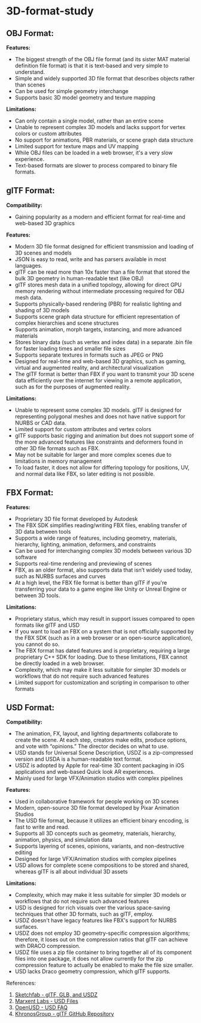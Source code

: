 # 3D-format-study

## OBJ Format:
**Features:**
- The biggest strength of the OBJ file format (and its sister MAT material definition file format) is that it is text-based and very simple to understand.
- Simple and widely supported 3D file format that describes objects rather than scenes
- Can be used for simple geometry interchange
- Supports basic 3D model geometry and texture mapping

**Limitations:**
- Can only contain a single model, rather than an entire scene
- Unable to represent complex 3D models and lacks support for vertex colors or custom attributes
- No support for animations, PBR materials, or scene graph data structure
- Limited support for texture maps and UV mapping
- While OBJ files can be loaded in a web browser, it's a very slow experience. 
- Text-based formats are slower to process compared to binary file formats.

## glTF Format:
**Compatibility:**
- Gaining popularity as a modern and efficient format for real-time and web-based 3D graphics

**Features:**
- Modern 3D file format designed for efficient transmission and loading of 3D scenes and models
- JSON is easy to read, write and has parsers available in most languages.
- glTF can be read more than 10x faster than a file format that stored the bulk 3D geometry in human-readable text (like OBJ)
- glTF stores mesh data in a unified topology, allowing for direct GPU memory rendering without intermediate processing required for OBJ mesh data.
- Supports physically-based rendering (PBR) for realistic lighting and shading of 3D models
- Supports scene graph data structure for efficient representation of complex hierarchies and scene structures
- Supports animation, morph targets, instancing, and more advanced materials
- Stores binary data (such as vertex and index data) in a separate .bin file for faster loading times and smaller file sizes 
- Supports separate textures in formats such as JPEG or PNG
- Designed for real-time and web-based 3D graphics, such as gaming, virtual and augmented reality, and architectural visualization
- The glTF format is better than FBX if you want to transmit your 3D scene data efficiently over the internet for viewing in a remote application, such as for the purposes of augmented reality.

**Limitations:**
- Unable to represent some complex 3D models. glTF is designed for representing polygonal meshes and does not have native support for NURBS or CAD data.
- Limited support for custom attributes and vertex colors
- glTF supports basic rigging and animation but does not support some of the more advanced features like constraints and deformers found in other 3D file formats such as FBX.
- May not be suitable for larger and more complex scenes due to limitations in memory management
- To load faster, it does not allow for differing topology for positions, UV, and normal data like FBX, so later editing is not possible.

## FBX Format:
**Features:**
- Proprietary 3D file format developed by Autodesk
- The FBX SDK simplifies reading/writing FBX files, enabling transfer of 3D data between tools
- Supports a wide range of features, including geometry, materials, hierarchy, lighting, animation, deformers, and constraints
- Can be used for interchanging complex 3D models between various 3D software
- Supports real-time rendering and previewing of scenes
- FBX, as an older format, also supports data that isn’t widely used today, such as NURBS surfaces and curves
- At a high level, the FBX file format is better than glTF if you're transferring your data to a game engine like Unity or Unreal Engine or between 3D tools.

**Limitations:**
- Proprietary status, which may result in support issues compared to open formats like glTF and USD
- If you want to load an FBX on a system that is not officially supported by the FBX SDK (such as in a web browser or an open-source application), you cannot do so.
- The FBX format has dated features and is proprietary, requiring a large proprietary C++ SDK for loading. Due to these limitations, FBX cannot be directly loaded in a web browser.
- Complexity, which may make it less suitable for simpler 3D models or workflows that do not require such advanced features
- Limited support for customization and scripting in comparison to other formats

## USD Format:
**Compatibility:**
- The animation, FX, layout, and lighting departments collaborate to create the scene. At each step, creators make edits, produce options, and vote with “opinions.” The director decides on what to use.
- USD stands for Universal Scene Description, USDZ is a zip-compressed version and USDA is a human-readable text format.
- USDZ is adopted by Apple for real-time 3D content packaging in iOS applications and web-based Quick look AR experiences.
- Mainly used for large VFX/Animation studios with complex pipelines

**Features:**
- Used in collaborative framework for people working on 3D scenes
- Modern, open-source 3D file format developed by Pixar Animation Studios
- The USD file format, because it utilizes an efficient binary encoding, is fast to write and read. 
- Supports all 3D concepts such as geometry, materials, hierarchy, animation, physics, and simulation data
- Supports layering of scenes, opinions, variants, and non-destructive editing
- Designed for large VFX/Animation studios with complex pipelines
- USD allows for complete scene compositions to be stored and shared, whereas glTF is all about individual 3D assets

**Limitations:**
- Complexity, which may make it less suitable for simpler 3D models or workflows that do not require such advanced features
- USD is designed for rich visuals over the various space-saving techniques that other 3D formats, such as glTF, employ.
- USDZ doesn't have legacy features like FBX's support for NURBS surfaces.
- USDZ does not employ 3D geometry-specific compression algorithms; therefore, it loses out on the compression ratios that glTF can achieve with DRACO compression. 
- USDZ file uses a zip file container to bring together all of its component files into one package, it does not allow currently for the zip compression feature to actually be enabled to make the file size smaller.
- USD lacks Draco geometry compression, which glTF supports.

References:
1. [Sketchfab - glTF, GLB, and USDZ](https://help.sketchfab.com/hc/en-us/articles/360046421631-glTF-GLB-and-USDZ)
2. [Marxent Labs - USD Files](https://www.marxentlabs.com/usd-files/)
3. [OpenUSD - USD FAQ](https://openusd.org/release/usdfaq.html)
4. [KhronosGroup - glTF GitHub Repository](https://github.com/KhronosGroup/glTF)

